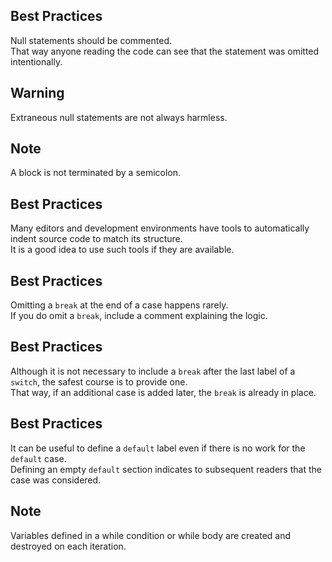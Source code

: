 ## Best Practices
Null statements should be commented.<br>
That way anyone reading the code can see that the statement was omitted intentionally.

## Warning
Extraneous null statements are not always harmless.

## Note
A block is not terminated by a semicolon.

## Best Practices
Many editors and development environments have tools to automatically indent source code to match its structure.<br>
It is a good idea to use such tools if they are available.

## Best Practices
Omitting a `break` at the end of a case happens rarely.<br>
If you do omit a `break`, include a comment explaining the logic.

## Best Practices
Although it is not necessary to include a `break` after the last label of a `switch`, the safest course is to provide one.<br>
That way, if an additional case is added later, the `break` is already in place.

## Best Practices
It can be useful to define a `default` label even if there is no work for the `default` case.<br>
Defining an empty `default` section indicates to subsequent readers that the case was considered.

## Note
Variables defined in a while condition or while body are created and destroyed on each iteration.